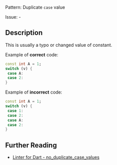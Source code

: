 Pattern: Duplicate `case` value

Issue: -

## Description

This is usually a typo or changed value of constant.

Example of **correct** code:
```dart
const int A = 1;
switch (v) {
 case A:
 case 2:
}
```

Example of **incorrect** code:
```dart
const int A = 1;
switch (v) {
 case 1:
 case 2:
 case A:
 case 2:
}
```

## Further Reading

* [Linter for Dart - no_duplicate_case_values](https://dart.dev/tools/linter-rules/no_duplicate_case_values)